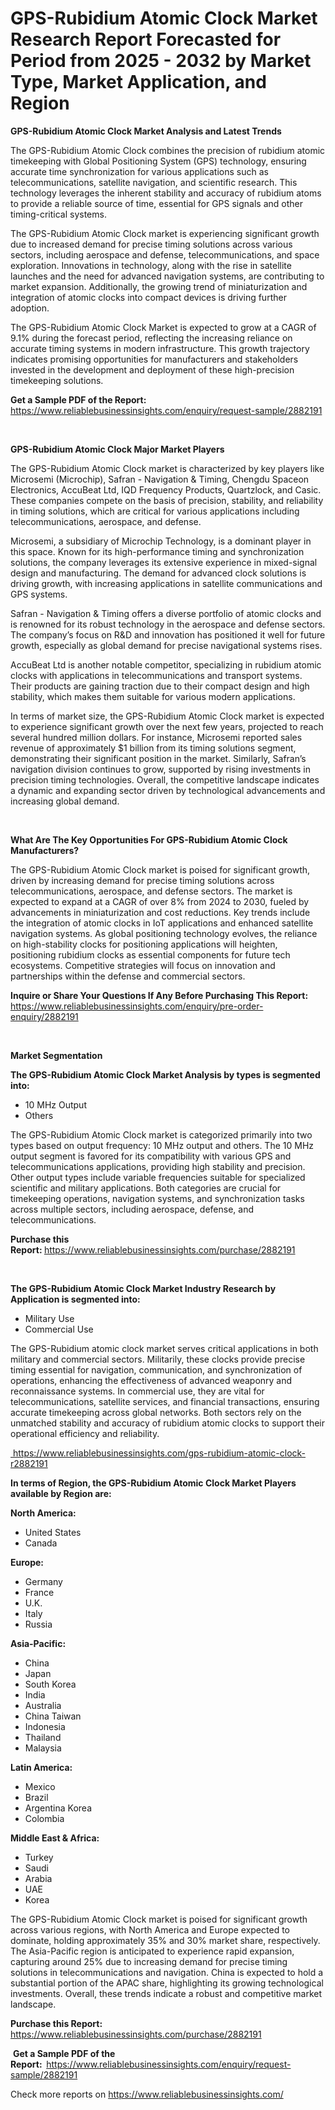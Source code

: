 <p><h1>GPS-Rubidium Atomic Clock Market Research Report Forecasted for Period from 2025 -  2032 by Market Type, Market Application, and Region</h1></p><p><strong>GPS-Rubidium Atomic Clock Market Analysis and Latest Trends</strong></p>
<p><p>The GPS-Rubidium Atomic Clock combines the precision of rubidium atomic timekeeping with Global Positioning System (GPS) technology, ensuring accurate time synchronization for various applications such as telecommunications, satellite navigation, and scientific research. This technology leverages the inherent stability and accuracy of rubidium atoms to provide a reliable source of time, essential for GPS signals and other timing-critical systems.</p><p>The GPS-Rubidium Atomic Clock market is experiencing significant growth due to increased demand for precise timing solutions across various sectors, including aerospace and defense, telecommunications, and space exploration. Innovations in technology, along with the rise in satellite launches and the need for advanced navigation systems, are contributing to market expansion. Additionally, the growing trend of miniaturization and integration of atomic clocks into compact devices is driving further adoption.</p><p>The GPS-Rubidium Atomic Clock Market is expected to grow at a CAGR of 9.1% during the forecast period, reflecting the increasing reliance on accurate timing systems in modern infrastructure. This growth trajectory indicates promising opportunities for manufacturers and stakeholders invested in the development and deployment of these high-precision timekeeping solutions.</p></p>
<p><strong>Get a Sample PDF of the Report:&nbsp;</strong> <a href="https://www.reliablebusinessinsights.com/enquiry/request-sample/2882191?utm_campaign=3316&utm_medium=2&utm_source=Github&utm_content=ia&utm_term=13032025&utm_id=gps-rubidium-atomic-clock">https://www.reliablebusinessinsights.com/enquiry/request-sample/2882191</a></p>
<p>&nbsp;</p>
<p><strong>GPS-Rubidium Atomic Clock Major Market Players</strong></p>
<p><p>The GPS-Rubidium Atomic Clock market is characterized by key players like Microsemi (Microchip), Safran - Navigation & Timing, Chengdu Spaceon Electronics, AccuBeat Ltd, IQD Frequency Products, Quartzlock, and Casic. These companies compete on the basis of precision, stability, and reliability in timing solutions, which are critical for various applications including telecommunications, aerospace, and defense.</p><p>Microsemi, a subsidiary of Microchip Technology, is a dominant player in this space. Known for its high-performance timing and synchronization solutions, the company leverages its extensive experience in mixed-signal design and manufacturing. The demand for advanced clock solutions is driving growth, with increasing applications in satellite communications and GPS systems. </p><p>Safran - Navigation & Timing offers a diverse portfolio of atomic clocks and is renowned for its robust technology in the aerospace and defense sectors. The company’s focus on R&D and innovation has positioned it well for future growth, especially as global demand for precise navigational systems rises.</p><p>AccuBeat Ltd is another notable competitor, specializing in rubidium atomic clocks with applications in telecommunications and transport systems. Their products are gaining traction due to their compact design and high stability, which makes them suitable for various modern applications.</p><p>In terms of market size, the GPS-Rubidium Atomic Clock market is expected to experience significant growth over the next few years, projected to reach several hundred million dollars. For instance, Microsemi reported sales revenue of approximately $1 billion from its timing solutions segment, demonstrating their significant position in the market. Similarly, Safran’s navigation division continues to grow, supported by rising investments in precision timing technologies. Overall, the competitive landscape indicates a dynamic and expanding sector driven by technological advancements and increasing global demand.</p></p>
<p>&nbsp;</p>
<p><strong>What Are The Key Opportunities For GPS-Rubidium Atomic Clock Manufacturers?</strong></p>
<p><p>The GPS-Rubidium Atomic Clock market is poised for significant growth, driven by increasing demand for precise timing solutions across telecommunications, aerospace, and defense sectors. The market is expected to expand at a CAGR of over 8% from 2024 to 2030, fueled by advancements in miniaturization and cost reductions. Key trends include the integration of atomic clocks in IoT applications and enhanced satellite navigation systems. As global positioning technology evolves, the reliance on high-stability clocks for positioning applications will heighten, positioning rubidium clocks as essential components for future tech ecosystems. Competitive strategies will focus on innovation and partnerships within the defense and commercial sectors.</p></p>
<p><strong>Inquire or Share Your Questions If Any Before Purchasing This Report:</strong> <a href="https://www.reliablebusinessinsights.com/enquiry/pre-order-enquiry/2882191?utm_campaign=3316&utm_medium=2&utm_source=Github&utm_content=ia&utm_term=13032025&utm_id=gps-rubidium-atomic-clock">https://www.reliablebusinessinsights.com/enquiry/pre-order-enquiry/2882191</a></p>
<p>&nbsp;</p>
<p><strong>Market Segmentation</strong></p>
<p><strong>The GPS-Rubidium Atomic Clock Market Analysis by types is segmented into:</strong></p>
<p><ul><li>10 MHz Output</li><li>Others</li></ul></p>
<p><p>The GPS-Rubidium Atomic Clock market is categorized primarily into two types based on output frequency: 10 MHz output and others. The 10 MHz output segment is favored for its compatibility with various GPS and telecommunications applications, providing high stability and precision. Other output types include variable frequencies suitable for specialized scientific and military applications. Both categories are crucial for timekeeping operations, navigation systems, and synchronization tasks across multiple sectors, including aerospace, defense, and telecommunications.</p></p>
<p><strong>Purchase this Report:&nbsp;</strong><a href="https://www.reliablebusinessinsights.com/purchase/2882191?utm_campaign=3316&utm_medium=2&utm_source=Github&utm_content=ia&utm_term=13032025&utm_id=gps-rubidium-atomic-clock">https://www.reliablebusinessinsights.com/purchase/2882191</a></p>
<p>&nbsp;</p>
<p><strong>The GPS-Rubidium Atomic Clock Market Industry Research by Application is segmented into:</strong></p>
<p><ul><li>Military Use</li><li>Commercial Use</li></ul></p>
<p><p>The GPS-Rubidium atomic clock market serves critical applications in both military and commercial sectors. Militarily, these clocks provide precise timing essential for navigation, communication, and synchronization of operations, enhancing the effectiveness of advanced weaponry and reconnaissance systems. In commercial use, they are vital for telecommunications, satellite services, and financial transactions, ensuring accurate timekeeping across global networks. Both sectors rely on the unmatched stability and accuracy of rubidium atomic clocks to support their operational efficiency and reliability.</p></p>
<p><a href="https://www.reliablebusinessinsights.com/gps-rubidium-atomic-clock-r2882191?utm_campaign=3316&utm_medium=2&utm_source=Github&utm_content=ia&utm_term=13032025&utm_id=gps-rubidium-atomic-clock">&nbsp;https://www.reliablebusinessinsights.com/gps-rubidium-atomic-clock-r2882191</a></p>
<p><strong>In terms of Region, the GPS-Rubidium Atomic Clock Market Players available by Region are:</strong></p>
<p>
    <p> <strong> North America: </strong>
        <ul>
            <li>United States</li>
            <li>Canada</li>
        </ul>
        </p> 
    <p> <strong> Europe: </strong>
        <ul>
            <li>Germany</li>
            <li>France</li>
            <li>U.K.</li>
            <li>Italy</li>
            <li>Russia</li>
        </ul>
        </p> 
    <p> <strong> Asia-Pacific: </strong>
        <ul>
            <li>China</li>
            <li>Japan</li>
            <li>South Korea</li>
            <li>India</li>
            <li>Australia</li>
            <li>China Taiwan</li>
            <li>Indonesia</li>
            <li>Thailand</li>
            <li>Malaysia</li>
        </ul>
        </p> 
    <p> <strong> Latin America: </strong>
        <ul>
            <li>Mexico</li>
            <li>Brazil</li>
            <li>Argentina Korea</li>
            <li>Colombia</li>
        </ul>
        </p> 
    <p> <strong> Middle East & Africa: </strong>
        <ul>
            <li>Turkey</li>
            <li>Saudi</li>
            <li>Arabia</li>
            <li>UAE</li>
            <li>Korea</li>
        </ul>
    </p>
    </p>
<p><p>The GPS-Rubidium Atomic Clock market is poised for significant growth across various regions, with North America and Europe expected to dominate, holding approximately 35% and 30% market share, respectively. The Asia-Pacific region is anticipated to experience rapid expansion, capturing around 25% due to increasing demand for precise timing solutions in telecommunications and navigation. China is expected to hold a substantial portion of the APAC share, highlighting its growing technological investments. Overall, these trends indicate a robust and competitive market landscape.</p></p>
<p><strong>Purchase this Report: </strong><a href="https://www.reliablebusinessinsights.com/purchase/2882191?utm_campaign=3316&utm_medium=2&utm_source=Github&utm_content=ia&utm_term=13032025&utm_id=gps-rubidium-atomic-clock">https://www.reliablebusinessinsights.com/purchase/2882191</a></p>
<p>&nbsp;<strong>Get a Sample PDF of the Report:&nbsp;&nbsp;</strong><a href="https://www.reliablebusinessinsights.com/enquiry/request-sample/2882191?utm_campaign=3316&utm_medium=2&utm_source=Github&utm_content=ia&utm_term=13032025&utm_id=gps-rubidium-atomic-clock">https://www.reliablebusinessinsights.com/enquiry/request-sample/2882191</a></p>
<p><strong></strong></p>
<p>Check more reports on <a href="https://www.reliablebusinessinsights.com/?utm_campaign=3316&utm_medium=2&utm_source=Github&utm_content=ia&utm_term=13032025&utm_id=gps-rubidium-atomic-clock">https://www.reliablebusinessinsights.com/</a></p>